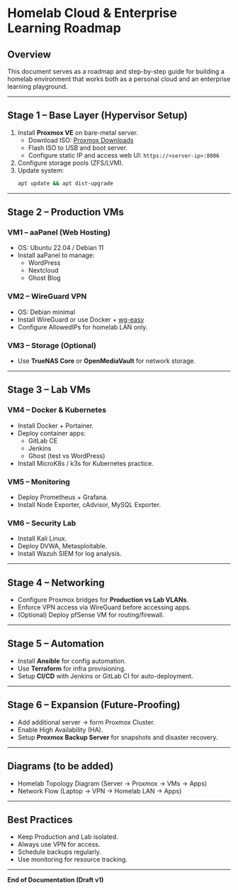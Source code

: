 
# Homelab Cloud & Enterprise Learning Roadmap

## Overview
This document serves as a roadmap and step-by-step guide for building a homelab environment that works both as a personal cloud and an enterprise learning playground.

---

## Stage 1 – Base Layer (Hypervisor Setup)
1. Install **Proxmox VE** on bare-metal server.
   - Download ISO: [Proxmox Downloads](https://www.proxmox.com/en/downloads)
   - Flash ISO to USB and boot server.
   - Configure static IP and access web UI: `https://<server-ip>:8006`
2. Configure storage pools (ZFS/LVM).
3. Update system:  
   ```bash
   apt update && apt dist-upgrade
   ```

---

## Stage 2 – Production VMs
### VM1 – aaPanel (Web Hosting)
- OS: Ubuntu 22.04 / Debian 11
- Install aaPanel to manage:
  - WordPress
  - Nextcloud
  - Ghost Blog

### VM2 – WireGuard VPN
- OS: Debian minimal
- Install WireGuard or use Docker + [wg-easy](https://github.com/wg-easy/wg-easy)
- Configure AllowedIPs for homelab LAN only.

### VM3 – Storage (Optional)
- Use **TrueNAS Core** or **OpenMediaVault** for network storage.

---

## Stage 3 – Lab VMs
### VM4 – Docker & Kubernetes
- Install Docker + Portainer.
- Deploy container apps:
  - GitLab CE
  - Jenkins
  - Ghost (test vs WordPress)
- Install MicroK8s / k3s for Kubernetes practice.

### VM5 – Monitoring
- Deploy Prometheus + Grafana.
- Install Node Exporter, cAdvisor, MySQL Exporter.

### VM6 – Security Lab
- Install Kali Linux.
- Deploy DVWA, Metasploitable.
- Install Wazuh SIEM for log analysis.

---

## Stage 4 – Networking
- Configure Proxmox bridges for **Production vs Lab VLANs**.
- Enforce VPN access via WireGuard before accessing apps.
- (Optional) Deploy pfSense VM for routing/firewall.

---

## Stage 5 – Automation
- Install **Ansible** for config automation.
- Use **Terraform** for infra provisioning.
- Setup **CI/CD** with Jenkins or GitLab CI for auto-deployment.

---

## Stage 6 – Expansion (Future-Proofing)
- Add additional server → form Proxmox Cluster.
- Enable High Availability (HA).
- Setup **Proxmox Backup Server** for snapshots and disaster recovery.

---

## Diagrams (to be added)
- Homelab Topology Diagram (Server → Proxmox → VMs → Apps)
- Network Flow (Laptop → VPN → Homelab LAN → Apps)

---

## Best Practices
- Keep Production and Lab isolated.
- Always use VPN for access.
- Schedule backups regularly.
- Use monitoring for resource tracking.

---

**End of Documentation (Draft v1)**
